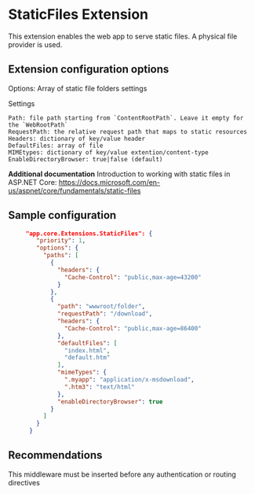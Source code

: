 ﻿# StaticFiles Extension

This extension enables the web app to serve static files. A physical file provider is used.

## Extension configuration options

Options: Array of static file folders settings

Settings

	Path: file path starting from `ContentRootPath`. Leave it empty for the `WebRootPath`
	RequestPath: the relative request path that maps to static resources
	Headers: dictionary of key/value header
	DefaultFiles: array of file
	MIMEtypes: dictionary of key/value extention/content-type
	EnableDirectoryBrowser: true|false (default)

**Additional documentation** Introduction to working with static files in ASP.NET Core:	https://docs.microsoft.com/en-us/aspnet/core/fundamentals/static-files

## Sample configuration

```json
     "app.core.Extensions.StaticFiles": {
        "priority": 1,
        "options": {
          "paths": [
            {
              "headers": {
                "Cache-Control": "public,max-age=43200"
              }
            },
            {
              "path": "wwwroot/folder",
              "requestPath": "/download",
              "headers": {
                "Cache-Control": "public,max-age=86400"
              },
              "defaultFiles": [
                "index.html",
                "default.htm"
              ],
              "mimeTypes": {
                ".myapp": "application/x-msdownload",
                ".htm3": "text/html"
              },
              "enableDirectoryBrowser": true
            }
          ]
        }        
      }
```

## Recommendations

This middleware must be inserted before any authentication or routing directives